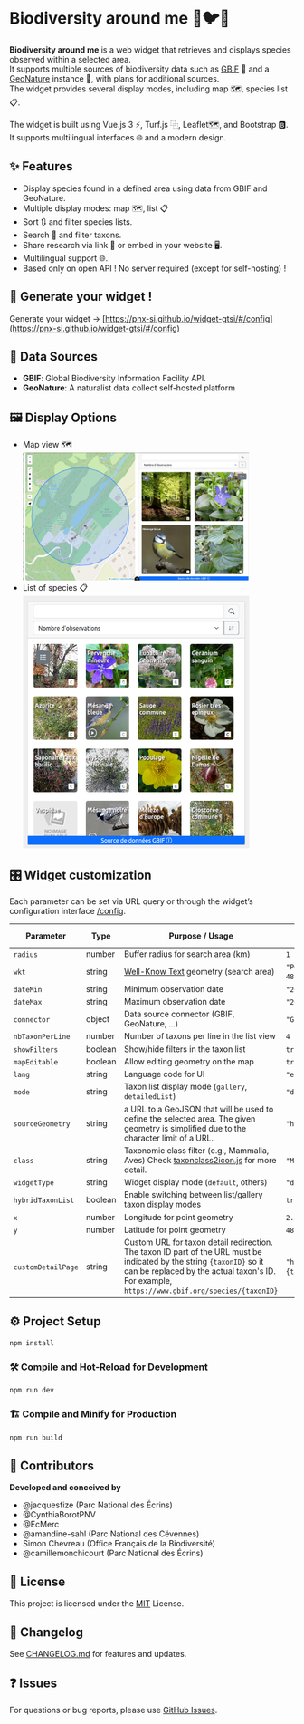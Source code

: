 # Biodiversity around me 🐛🐦🌱

**Biodiversity around me** is a web widget that retrieves and displays species observed within a selected area.  
It supports multiple sources of biodiversity data such as [GBIF](https://www.gbif.org/) 🦋 and a [GeoNature](https://geonature.fr/) instance 🌱, with plans for additional sources.  
The widget provides several display modes, including map 🗺️, species list 📋.

The widget is built using Vue.js 3 ⚡, Turf.js ⿻, Leaflet🗺️, and Bootstrap 🅱.  
It supports multilingual interfaces 🌐 and a modern design.

## ✨ Features

- Display species found in a defined area using data from GBIF and GeoNature.
- Multiple display modes: map 🗺️, list 📋
- Sort 🔃 and filter species lists.
- Search 🔎 and filter taxons.
- Share research via link 🔗 or embed in your website 🖥️.
- Multilingual support 🌐.
- Based only on open API ! No server required (except for self-hosting) !

## 🚀 Generate your widget !

Generate your widget -> [https://pnx-si.github.io/widget-gtsi/#/config](https://pnx-si.github.io/widget-gtsi/#/config)

## 🔗 Data Sources

- **GBIF**: Global Biodiversity Information Facility API.
- **GeoNature**: A naturalist data collect self-hosted platform

## 🖼️ Display Options

- Map view 🗺️
  <img style="width:400px" src="docs/images/maplist_mode.png"/>
- List of species 📋
  <img style="width:400px" src="docs/images/first_result_gallery.png"/>

## 🎛️ Widget customization

Each parameter can be set via URL query or through the widget’s configuration interface [/config](https://pnx-si.github.io/widget-gtsi/#/config).

| Parameter          | Type    | Purpose / Usage                                                                                                                                                                                                         | Example / Values         |
| ------------------ | ------- | ----------------------------------------------------------------------------------------------------------------------------------------------------------------------------------------------------------------------- | ------------------------ |
| `radius`           | number  | Buffer radius for search area (km)                                                                                                                                                                                      | `1`                      |
| `wkt`              | string  | [Well-Know Text](https://fr.wikipedia.org/wiki/Well-known_text) geometry (search area)                                                                                                                                  | `"POINT(2.35 48.85)"`    |
| `dateMin`          | string  | Minimum observation date                                                                                                                                                                                                | `"2024-01-01"`           |
| `dateMax`          | string  | Maximum observation date                                                                                                                                                                                                | `"2024-12-31"`           |
| `connector`        | object  | Data source connector (GBIF, GeoNature, ...)                                                                                                                                                                            | `"GBIF"`                 |
| `nbTaxonPerLine`   | number  | Number of taxons per line in the list view                                                                                                                                                                              | `4`                      |
| `showFilters`      | boolean | Show/hide filters in the taxon list                                                                                                                                                                                     | `true` / `false`         |
| `mapEditable`      | boolean | Allow editing geometry on the map                                                                                                                                                                                       | `true` / `false`         |
| `lang`             | string  | Language code for UI                                                                                                                                                                                                    | `"en"`, `"fr"`           |
| `mode`             | string  | Taxon list display mode (`gallery`, `detailedList`)                                                                                                                                                                     | `"detailedList"`         |
| `sourceGeometry`   | string  | a URL to a GeoJSON that will be used to define the selected area. The given geometry is simplified due to the character limit of a URL.                                                                                 | `"https://..."`          |
| `class`            | string  | Taxonomic class filter (e.g., Mammalia, Aves) Check [taxonclass2icon.js](https://github.com/PnX-SI/widget-gtsi/blob/main/src/assets/taxonclass2icon.js) for more detail.                                                | `"Mammalia"`             |
| `widgetType`       | string  | Widget display mode (`default`, others)                                                                                                                                                                                 | `"default"`              |
| `hybridTaxonList`  | boolean | Enable switching between list/gallery taxon display modes                                                                                                                                                               | `true` / `false`         |
| `x`                | number  | Longitude for point geometry                                                                                                                                                                                            | `2.35`                   |
| `y`                | number  | Latitude for point geometry                                                                                                                                                                                             | `48.85`                  |
| `customDetailPage` | string  | Custom URL for taxon detail redirection. The taxon ID part of the URL must be indicated by the string `{taxonID}` so it can be replaced by the actual taxon's ID. For example, `https://www.gbif.org/species/{taxonID}` | `"https://...{taxonID}"` |

## ⚙️ Project Setup

```sh
npm install
```

### 🛠️ Compile and Hot-Reload for Development

```sh
npm run dev
```

### 🏗️ Compile and Minify for Production

```sh
npm run build
```

## 👥 Contributors

**Developed and conceived by**

- @jacquesfize (Parc National des Écrins)
- @CynthiaBorotPNV
- @EcMerc
- @amandine-sahl (Parc National des Cévennes)
- Simon Chevreau (Office Français de la Biodiversité)
- @camillemonchicourt (Parc National des Écrins)

## 📄 License

This project is licensed under the [MIT](https://opensource.org/license/mit) License.

## 📝 Changelog

See [CHANGELOG.md](CHANGELOG.md) for features and updates.

## ❓ Issues

For questions or bug reports, please use [GitHub Issues](https://github.com/PnX-SI/widget-gtsi/issues).

